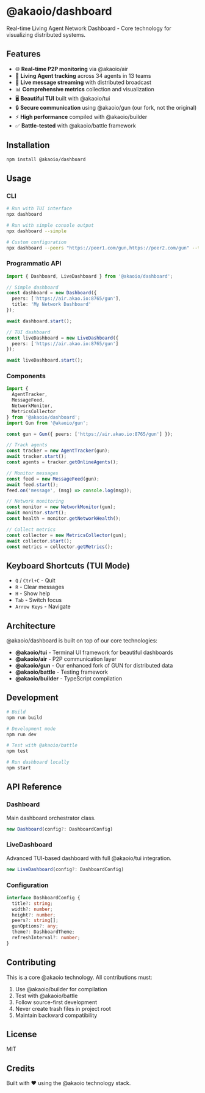 # @akaoio/dashboard

Real-time Living Agent Network Dashboard - Core technology for visualizing distributed systems.

## Features

- 🌐 **Real-time P2P monitoring** via @akaoio/air
- 🤖 **Living Agent tracking** across 34 agents in 13 teams
- 💬 **Live message streaming** with distributed broadcast
- 📊 **Comprehensive metrics** collection and visualization
- 🖥️ **Beautiful TUI** built with @akaoio/tui
- 🔒 **Secure communication** using @akaoio/gun (our fork, not the original)
- ⚡ **High performance** compiled with @akaoio/builder
- ✅ **Battle-tested** with @akaoio/battle framework

## Installation

```bash
npm install @akaoio/dashboard
```

## Usage

### CLI

```bash
# Run with TUI interface
npx dashboard

# Run with simple console output
npx dashboard --simple

# Custom configuration
npx dashboard --peers "https://peer1.com/gun,https://peer2.com/gun" --title "My Dashboard"
```

### Programmatic API

```typescript
import { Dashboard, LiveDashboard } from '@akaoio/dashboard';

// Simple dashboard
const dashboard = new Dashboard({
  peers: ['https://air.akao.io:8765/gun'],
  title: 'My Network Dashboard'
});

await dashboard.start();

// TUI dashboard
const liveDashboard = new LiveDashboard({
  peers: ['https://air.akao.io:8765/gun']
});

await liveDashboard.start();
```

### Components

```typescript
import { 
  AgentTracker, 
  MessageFeed, 
  NetworkMonitor, 
  MetricsCollector 
} from '@akaoio/dashboard';
import Gun from '@akaoio/gun';

const gun = Gun({ peers: ['https://air.akao.io:8765/gun'] });

// Track agents
const tracker = new AgentTracker(gun);
await tracker.start();
const agents = tracker.getOnlineAgents();

// Monitor messages
const feed = new MessageFeed(gun);
await feed.start();
feed.on('message', (msg) => console.log(msg));

// Network monitoring
const monitor = new NetworkMonitor(gun);
await monitor.start();
const health = monitor.getNetworkHealth();

// Collect metrics
const collector = new MetricsCollector(gun);
await collector.start();
const metrics = collector.getMetrics();
```

## Keyboard Shortcuts (TUI Mode)

- `Q` / `Ctrl+C` - Quit
- `R` - Clear messages
- `H` - Show help
- `Tab` - Switch focus
- `Arrow Keys` - Navigate

## Architecture

@akaoio/dashboard is built on top of our core technologies:

- **@akaoio/tui** - Terminal UI framework for beautiful dashboards
- **@akaoio/air** - P2P communication layer
- **@akaoio/gun** - Our enhanced fork of GUN for distributed data
- **@akaoio/battle** - Testing framework
- **@akaoio/builder** - TypeScript compilation

## Development

```bash
# Build
npm run build

# Development mode
npm run dev

# Test with @akaoio/battle
npm test

# Run dashboard locally
npm start
```

## API Reference

### Dashboard

Main dashboard orchestrator class.

```typescript
new Dashboard(config?: DashboardConfig)
```

### LiveDashboard

Advanced TUI-based dashboard with full @akaoio/tui integration.

```typescript
new LiveDashboard(config?: DashboardConfig)
```

### Configuration

```typescript
interface DashboardConfig {
  title?: string;
  width?: number;
  height?: number;
  peers?: string[];
  gunOptions?: any;
  theme?: DashboardTheme;
  refreshInterval?: number;
}
```

## Contributing

This is a core @akaoio technology. All contributions must:

1. Use @akaoio/builder for compilation
2. Test with @akaoio/battle
3. Follow source-first development
4. Never create trash files in project root
5. Maintain backward compatibility

## License

MIT

## Credits

Built with ❤️ using the @akaoio technology stack.